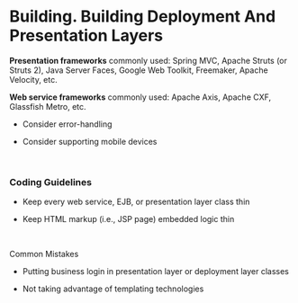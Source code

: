 

# Building. Building Deployment And Presentation Layers


**Presentation frameworks** commonly used: Spring MVC, Apache Struts (or Struts
2), Java Server Faces, Google Web Toolkit, Freemaker, Apache Velocity, etc.

**Web service frameworks** commonly used: Apache Axis, Apache CXF, Glassfish
Metro, etc.

-   Consider error-handling

-   Consider supporting mobile devices

 

### Coding Guidelines

-   Keep every web service, EJB, or presentation layer class thin

-   Keep HTML markup (i.e., JSP page) embedded logic thin

 

Common Mistakes

-   Putting business login in presentation layer or deployment layer classes

-   Not taking advantage of templating technologies
